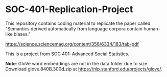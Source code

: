 # SOC-401-Replication-Project
This repository contains coding material to replicate the paper called "Semantics derived automatically from language corpora contain human-like biases."

https://science.sciencemag.org/content/356/6334/183/tab-pdf

This is a project from SOC 401: Advanced Social Statistics.

**Note**: GloVe word embeddings are not in the data folder due to size. Download glove.840B.300d.zip at https://nlp.stanford.edu/projects/glove/.
